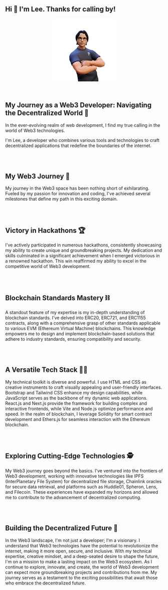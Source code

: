 
## Hi 👋 I'm Lee. Thanks for calling by!

<div align="center">
<img height="200" alt="PNG" align="center" src="./assets/Tebbo (2).png">
</div>
  
</br>
</br>

##  My Journey as a Web3 Developer: Navigating the Decentralized World 💬

In the ever-evolving realm of web development, I find my true calling in the world of Web3 technologies. 

I'm Lee, a developer who combines various tools and technologies to craft decentralized applications that redefine the boundaries of the internet.

</br>
</br>

## My Web3 Journey 🌱

My journey in the Web3 space has been nothing short of exhilarating. 
Fueled by my passion for innovation and coding, I've achieved several milestones that define my path in this exciting domain.

</br>
</br>

## Victory in Hackathons 🏆

I've actively participated in numerous hackathons, consistently showcasing my ability to create unique and groundbreaking projects. 
My dedication and skills culminated in a significant achievement when I emerged victorious in a renowned hackathon. 
This win reaffirmed my ability to excel in the competitive world of Web3 development.

</br>
</br>

## Blockchain Standards Mastery ⛓️

A standout feature of my expertise is my in-depth understanding of blockchain standards. 
I've delved into ERC20, ERC721, and ERC1155 contracts, along with a comprehensive grasp of other standards applicable to various EVM (Ethereum Virtual Machine) blockchains. 
This knowledge empowers me to design and implement blockchain-based solutions that adhere to industry standards, ensuring compatibility and security.

</br>
</br>

## A Versatile Tech Stack 👨‍💻

My technical toolkit is diverse and powerful. 
I use HTML and CSS as creative instruments to craft visually appealing and user-friendly interfaces. 
Bootstrap and Tailwind CSS enhance my design capabilities, while JavaScript serves as the backbone of my dynamic web applications. 
React.js and Next.js provide the framework for building complex and interactive frontends, while Vite and Node.js optimize performance and speed. 
In the realm of blockchain, I leverage Solidity for smart contract development and Ethers.js for seamless interaction with the Ethereum blockchain.

</br>
</br>

## Exploring Cutting-Edge Technologies 🕵️

My Web3 journey goes beyond the basics. I've ventured into the frontiers of Web3 development, working with innovative technologies like IPFS (InterPlanetary File System) for decentralized file storage, 
Chainlink oracles for secure data retrieval, and platforms such as Huddle01, Spheron, Lens, and Filecoin. 
These experiences have expanded my horizons and allowed me to contribute to the advancement of decentralized computing.

</br>
</br>

## Building the Decentralized Future 🧱

In the Web3 landscape, I'm not just a developer; I'm a visionary. 
I understand that Web3 technologies have the potential to revolutionize the internet, making it more open, secure, and inclusive. 
With my technical expertise, creative mindset, and a deep-seated desire to shape the future, I'm on a mission to make a lasting impact on the Web3 ecosystem.
As I continue to explore, innovate, and create, the world of Web3 development can expect more groundbreaking projects and contributions from me. 
My journey serves as a testament to the exciting possibilities that await those who embrace the decentralized future.
